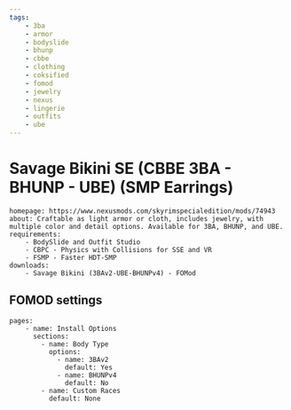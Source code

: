 ```yaml
---
tags:
    - 3ba
    - armor
    - bodyslide
    - bhunp
    - cbbe
    - clothing
    - coksified
    - fomod
    - jewelry
    - nexus
    - lingerie
    - outfits
    - ube
---
```


# Savage Bikini SE (CBBE 3BA - BHUNP - UBE) (SMP Earrings)

```project_info
homepage: https://www.nexusmods.com/skyrimspecialedition/mods/74943
about: Craftable as light armor or cloth, includes jewelry, with multiple color and detail options. Available for 3BA, BHUNP, and UBE.
requirements:
    - BodySlide and Outfit Studio
    - CBPC - Physics with Collisions for SSE and VR
    - FSMP - Faster HDT-SMP
downloads:
    - Savage Bikini (3BAv2-UBE-BHUNPv4) - FOMod
```

## FOMOD settings

```fomod_settings
pages:
    - name: Install Options
      sections:
        - name: Body Type
          options:
            - name: 3BAv2
              default: Yes
            - name: BHUNPv4
              default: No
        - name: Custom Races
          default: None
```
